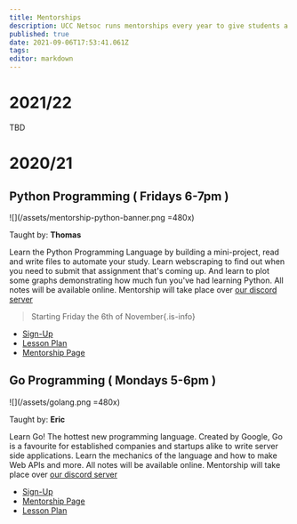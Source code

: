 ```yaml
---
title: Mentorships
description: UCC Netsoc runs mentorships every year to give students a sample of technology they don't get to learn in college
published: true
date: 2021-09-06T17:53:41.061Z
tags: 
editor: markdown
---
```


# 2021/22

TBD

# 2020/21
## Python Programming ( Fridays 6-7pm )

![](/assets/mentorship-python-banner.png =480x)

Taught by: __Thomas__

Learn the Python Programming Language by building a mini-project, read and write files to automate your study.
Learn webscraping to find out when you need to submit that assignment that's coming up. And learn to plot some graphs demonstrating how much fun you've had learning Python.
All notes will be available online. Mentorship will take place over [our discord server](https://discord.netsoc.co)

>Starting Friday the 6th of November{.is-info}

- [Sign-Up](https://forms.gle/e3T9Ewtn6saX4TY18)
- [Lesson Plan](/technology/mentorships/python/lesson-plan)
- [Mentorship Page](/technology/mentorships/python)

## Go Programming ( Mondays 5-6pm )

![](/assets/golang.png =480x)

Taught by: __Eric__

Learn Go! The hottest new programming language. Created by Google, Go is a favourite for established companies and startups alike to write server side applications.
Learn the mechanics of the language and how to make Web APIs and more.
All notes will be available online. Mentorship will take place over [our discord server](https://discord.netsoc.co)


- [Sign-Up](https://forms.gle/Ry8x9QzsSJorVzxt8)
- [Mentorship Page](/technology/mentorships/go)
- [Lesson Plan](/technology/mentorships/go/lesson-plan)
